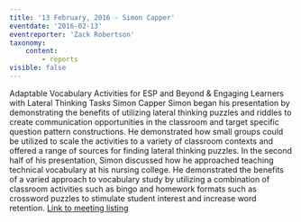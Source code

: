 ```yaml
---
title: '13 February, 2016 - Simon Capper'
eventdate: '2016-02-13'
eventreporter: 'Zack Robertson'
taxonomy:
    content:
        - reports
visible: false
---
```


Adaptable Vocabulary Activities for ESP and Beyond & Engaging Learners with Lateral Thinking Tasks
Simon Capper
Simon began his presentation by demonstrating the benefits of utilizing lateral thinking puzzles and riddles to create communication opportunities in the classroom and target specific question pattern constructions. He demonstrated how small groups could be utilized to scale the activities to a variety of classroom contexts and offered a range of sources for finding lateral thinking puzzles. In the second half of his presentation, Simon discussed how he approached teaching technical vocabulary at his nursing college. He demonstrated the benefits of a varied approach to vocabulary study by utilizing a combination of classroom activities such as bingo and homework formats such as crossword puzzles to stimulate student interest and increase word retention.
<a href="../schedule/2016/february/13">Link to meeting listing</a>
